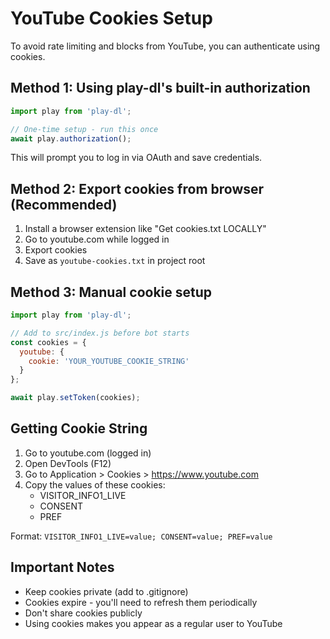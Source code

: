 # YouTube Cookies Setup

To avoid rate limiting and blocks from YouTube, you can authenticate using cookies.

## Method 1: Using play-dl's built-in authorization

```javascript
import play from 'play-dl';

// One-time setup - run this once
await play.authorization();
```

This will prompt you to log in via OAuth and save credentials.

## Method 2: Export cookies from browser (Recommended)

1. Install a browser extension like "Get cookies.txt LOCALLY"
2. Go to youtube.com while logged in
3. Export cookies
4. Save as `youtube-cookies.txt` in project root

## Method 3: Manual cookie setup

```javascript
import play from 'play-dl';

// Add to src/index.js before bot starts
const cookies = {
  youtube: {
    cookie: 'YOUR_YOUTUBE_COOKIE_STRING'
  }
};

await play.setToken(cookies);
```

## Getting Cookie String

1. Go to youtube.com (logged in)
2. Open DevTools (F12)
3. Go to Application > Cookies > https://www.youtube.com
4. Copy the values of these cookies:
   - VISITOR_INFO1_LIVE
   - CONSENT
   - PREF

Format: `VISITOR_INFO1_LIVE=value; CONSENT=value; PREF=value`

## Important Notes

- Keep cookies private (add to .gitignore)
- Cookies expire - you'll need to refresh them periodically
- Don't share cookies publicly
- Using cookies makes you appear as a regular user to YouTube
